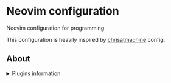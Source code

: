 # Neovim configuration

Neovim configuration for programming.

This configuration is heavily inspired by [chrisatmachine](https://github.com/ChristianChiarulli/nvim) config.

## About

<details>
<summary>Plugins information</summary>

- **Package Manager**: packer.nvim
- **LSP**:
  - mason.nvim
  - lspconfig.nvim
  - null-ls
  - nvim-cmp
  - lspsaga.nvim
- **Plugins**:
  - alpha
  - autopairs
  - colorizer
  - comment
  - glow
  - gitsigns
  - illuminate
  - indent
  - jabs
  - lualine
  - nvim-tree
  - projects
  - presence
  - surround
  - Telescope:
    - neoclip
  - todo
  - toggleterm
  - twilight
  - whichkey
  - zen

</details>
